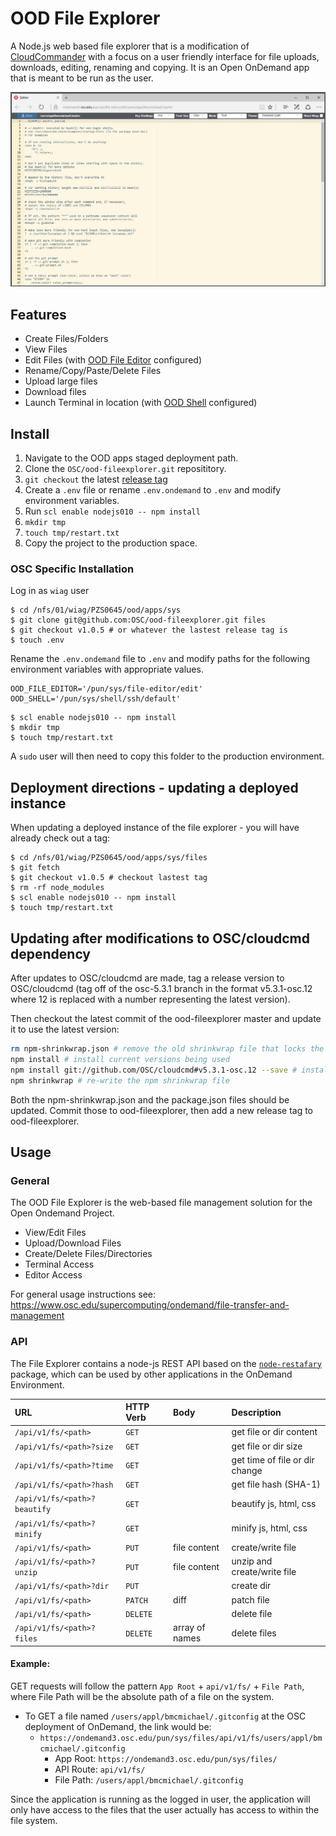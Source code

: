 # OOD File Explorer

A Node.js web based file explorer that is a modification of [CloudCommander](http://cloudcmd.io/) with a focus on a user friendly interface for file uploads, downloads, editing, renaming and copying. It is an Open OnDemand app that is meant to be run as the user.

![File Explorer Interface](docs/img/001_interface.png)

## Features

* Create Files/Folders
* View Files
* Edit Files (with [OOD File Editor](https://github.com/OSC/ood-fileeditor) configured)
* Rename/Copy/Paste/Delete Files
* Upload large files
* Download files
* Launch Terminal in location (with [OOD Shell](https://github.com/OSC/ood-shell) configured)

## Install

1. Navigate to the OOD apps staged deployment path.
2. Clone the `OSC/ood-fileexplorer.git` reposititory.
3. `git checkout` the latest [release tag](https://github.com/OSC/ood-fileexplorer/releases)
4. Create a `.env` file or rename `.env.ondemand` to `.env` and modify environment variables.
5. Run `scl enable nodejs010 -- npm install`
6. `mkdir tmp`
7. `touch tmp/restart.txt`
8. Copy the project to the production space.
 
### OSC Specific Installation

Log in as `wiag` user

```
$ cd /nfs/01/wiag/PZS0645/ood/apps/sys
$ git clone git@github.com:OSC/ood-fileexplorer.git files
$ git checkout v1.0.5 # or whatever the lastest release tag is
$ touch .env
```

Rename the `.env.ondemand` file to `.env` and modify paths for the following environment variables with appropriate values.

```
OOD_FILE_EDITOR='/pun/sys/file-editor/edit'
OOD_SHELL='/pun/sys/shell/ssh/default'
```

```
$ scl enable nodejs010 -- npm install
$ mkdir tmp
$ touch tmp/restart.txt
```

A `sudo` user will then need to copy this folder to the production environment.

## Deployment directions - updating a deployed instance

When updating a deployed instance of the file explorer - you will have already check out a tag:

```
$ cd /nfs/01/wiag/PZS0645/ood/apps/sys/files
$ git fetch
$ git checkout v1.0.5 # checkout lastest tag
$ rm -rf node_modules
$ scl enable nodejs010 -- npm install
$ touch tmp/restart.txt
```

## Updating after modifications to OSC/cloudcmd dependency

After updates to OSC/cloudcmd are made, tag a release version to OSC/cloudcmd (tag off of the osc-5.3.1 branch in the format v5.3.1-osc.12 where 12 is replaced with a number representing the latest version).

Then checkout the latest commit of the ood-fileexplorer master and update it to use the latest version:

```bash
rm npm-shrinkwrap.json # remove the old shrinkwrap file that locks the dependency versions
npm install # install current versions being used
npm install git://github.com/OSC/cloudcmd#v5.3.1-osc.12 --save # install the version you want
npm shrinkwrap # re-write the npm shrinkwrap file
```

Both the npm-shrinkwrap.json and the package.json files should be updated. Commit those to ood-fileexplorer, then add a new release tag to ood-fileexplorer.

## Usage

### General

The OOD File Explorer is the web-based file management solution for the Open Ondemand Project.

* View/Edit Files
* Upload/Download Files
* Create/Delete Files/Directories
* Terminal Access
* Editor Access

For general usage instructions see: https://www.osc.edu/supercomputing/ondemand/file-transfer-and-management

### API

The File Explorer contains a node-js REST API based on the [`node-restafary`](https://github.com/coderaiser/node-restafary) package, which can be used by other applications in the OnDemand Environment.

|URL                            |HTTP Verb   |Body               |Description                    |
|:------------------------------|:-----------|:------------------|:------------------------------|
|`/api/v1/fs/<path>`            |`GET`       |                   | get file or dir content       |
|`/api/v1/fs/<path>?size`       |`GET`       |                   | get file or dir size          |
|`/api/v1/fs/<path>?time`       |`GET`       |                   | get time of file or dir change|
|`/api/v1/fs/<path>?hash`       |`GET`       |                   | get file hash (SHA-1)         |
|`/api/v1/fs/<path>?beautify`   |`GET`       |                   | beautify js, html, css        |
|`/api/v1/fs/<path>?minify`     |`GET`       |                   | minify js, html, css          |
|`/api/v1/fs/<path>`            |`PUT`       | file content      | create/write file             |
|`/api/v1/fs/<path>?unzip`      |`PUT`       | file content      | unzip and create/write file   |
|`/api/v1/fs/<path>?dir`        |`PUT`       |                   | create dir                    |
|`/api/v1/fs/<path>`            |`PATCH`     | diff              | patch file                    |
|`/api/v1/fs/<path>`            |`DELETE`    |                   | delete file                   |
|`/api/v1/fs/<path>?files`      |`DELETE`    | array of names    | delete files                  |

#### Example:

GET requests will follow the pattern `App Root` + `api/v1/fs/` + `File Path`, where File Path will be the absolute path of a file on the system.

* To GET a file named `/users/appl/bmcmichael/.gitconfig` at the OSC deployment of OnDemand, the link would be:
  * `https://ondemand3.osc.edu/pun/sys/files/api/v1/fs/users/appl/bmcmichael/.gitconfig`
    * App Root: `https://ondemand3.osc.edu/pun/sys/files/`
    * API Route: `api/v1/fs/`
    * File Path: `/users/appl/bmcmichael/.gitconfig`

Since the application is running as the logged in user, the application will only have access to the files that the user actually has access to within the file system.
